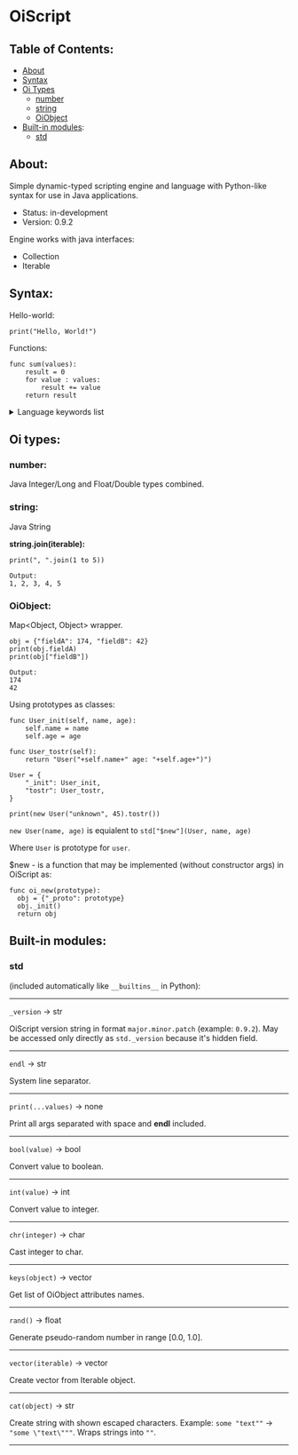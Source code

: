 # OiScript
## Table of Contents:
- [About](#about)
- [Syntax](#syntax)
- [Oi Types](#oi-types)
  - [number](#number)
  - [string](#string)
  - [OiObject](#oiobject)
- [Built-in modules](#built-in-modules):
  - [std](#std)
## About:
Simple dynamic-typed scripting engine and language with Python-like syntax 
for use in Java applications.

- Status: in-development
- Version: 0.9.2

Engine works with java interfaces:
+ Collection
+ Iterable

## Syntax:
Hello-world:
```oi
print("Hello, World!")
```

Functions:
```oi
func sum(values):
    result = 0
    for value : values:
        result += value
    return result
```

<details>
    <summary>Language keywords list</summary>

syntax:

```
and break continue elif else for func in is not or proc 
return to while pass do skip wait
```

types:
```
int float str bool vector map
```

values:
```
none true false nan
```
</details>

## Oi types:

### number:

Java Integer/Long and Float/Double types combined.

### string:
Java String

**string.join(iterable):**

```oi
print(", ".join(1 to 5))

Output:
1, 2, 3, 4, 5
```

### OiObject:
Map<Object, Object> wrapper.

```oi
obj = {"fieldA": 174, "fieldB": 42}
print(obj.fieldA)
print(obj["fieldB"])

Output:
174
42
```

Using prototypes as classes:

```oi
func User_init(self, name, age):
    self.name = name
    self.age = age
    
func User_tostr(self):
    return "User("+self.name+" age: "+self.age+")")
    
User = {
    "_init": User_init,
    "tostr": User_tostr,
}

print(new User("unknown", 45).tostr())
```

`new User(name, age)` is equialent to `std["$new"](User, name, age)`

Where `User` is prototype for `user`.

$new - is a function that may be implemented (without constructor args) in OiScript as:
```oi
func oi_new(prototype):
  obj = {"_proto": prototype}
  obj._init()
  return obj
```

## Built-in modules:

### **std** 
(included automatically like `__builtins__` in Python):

---
`_version` -> str

OiScript version string in format `major.minor.patch` (example: `0.9.2`).
May be accessed only directly as `std._version` because it's hidden field.

---
`endl` -> str

System line separator.

---
`print(...values)` -> none

Print all args separated with space and **endl** included.

---
`bool(value)` -> bool

Convert value to boolean.

---
`int(value)` -> int

Convert value to integer.

---
`chr(integer)` -> char

Cast integer to char.

---
`keys(object)` -> vector

Get list of OiObject attributes names.

---
`rand()` -> float

Generate pseudo-random number in range [0.0, 1.0].

---
`vector(iterable)` -> vector

Create vector from Iterable object.

---
`cat(object)` -> str

Create string with shown escaped characters.
Example: `some "text""` -> `"some \"text\"""`.
Wraps strings into `""`.

---



